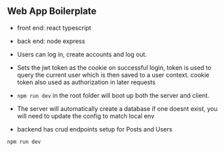 ## Web App Boilerplate

- front end: react typescript
- back end: node express

- Users can log in, create accounts and log out.
- Sets the jwt token as the cookie on successful login, token is used to query the current user which is then saved to a user context. cookie token also used as authorization in later requests

- `npm run dev` in the root folder will boot up both the server and client.
- The server will automatically create a database if one doesnt exist, you will need to update the config to match local env

- backend has crud endpoints setup for Posts and Users

`npm run dev`
